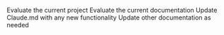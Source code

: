 Evaluate the current project
Evaluate the current documentation
Update Claude.md with any new functionality
Update other documentation as needed